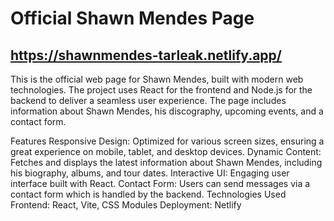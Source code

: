 # Official Shawn Mendes Page

## https://shawnmendes-tarleak.netlify.app/

This is the official web page for Shawn Mendes, built with modern web technologies. The project uses React for the frontend and Node.js for the backend to deliver a seamless user experience. The page includes information about Shawn Mendes, his discography, upcoming events, and a contact form.

Features
Responsive Design: Optimized for various screen sizes, ensuring a great experience on mobile, tablet, and desktop devices.
Dynamic Content: Fetches and displays the latest information about Shawn Mendes, including his biography, albums, and tour dates.
Interactive UI: Engaging user interface built with React. 
Contact Form: Users can send messages via a contact form which is handled by the backend.
Technologies Used
Frontend: React, Vite, CSS Modules
Deployment: Netlify 
